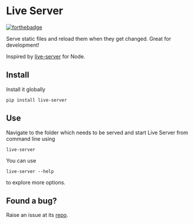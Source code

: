 # Live Server

[![forthebadge](https://forthebadge.com/images/badges/made-with-python.svg)](https://forthebadge.com)

Serve static files and reload them when they get changed. Great for development!

Inspired by [live-server](https://www.npmjs.com/package/live-server) for Node.

## Install

Install it globally

```
pip install live-server
```

## Use

Navigate to the folder which needs to be served and start Live Server from  command line using

```
live-server
```

You can use

```
live-server --help
```

to explore more options.

## Found a bug?

Raise an issue at its [repo](https://www.github.com/ajitid/live_server).
